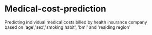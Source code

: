 # Medical-cost-prediction
Predicting individual medical costs billed by health insurance company based on 'age','sex','smoking habit', 'bmi' and 'residing region'
